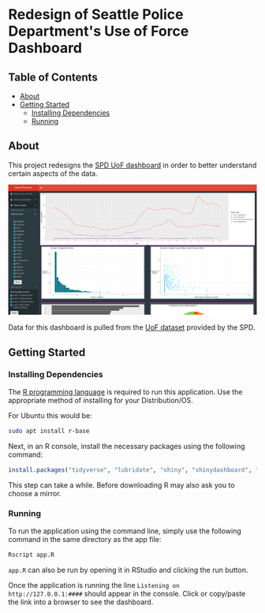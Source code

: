 # Redesign of Seattle Police Department's Use of Force Dashboard

## Table of Contents

- [About](#about)
- [Getting Started](#getstarted)
  - [Installing Dependencies](#installing)
  - [Running](#running)

## About <a name="about"></a>

This project redesigns the [SPD UoF dashboard](https://www.seattle.gov/police/information-and-data/use-of-force-data/use-of-force-dashboard) in order to better understand certain aspects of the data.

![screenshot](docs/images/screenshot1.png)

Data for this dashboard is pulled from the [UoF dataset](https://data.seattle.gov/Public-Safety/Use-Of-Force/ppi5-g2bj) provided by the SPD.

## Getting Started <a name="getstarted"></a>

### Installing Dependencies <a name="installing"></a>

The [R programming language](https://www.r-project.org/) is required to run this application. Use the appropriate method of installing for your Distribution/OS.

For Ubuntu this would be:

```bash
sudo apt install r-base
```

Next, in an R console, install the necessary packages using the following command:

```R
install.packages("tidyverse", "lubridate", "shiny", "shinydashboard", "dashboardthemes")
```

This step can take a while. Before downloading R may also ask you to choose a mirror.

### Running <a name="running"></a>

To run the application using the command line, simply use the following command in the same directory as the app file:

```bash
Rscript app.R
```

`app.R` can also be run by opening it in RStudio and clicking the run button.

Once the application is running the line `Listening on http://127.0.0.1:####` should appear in the console. Click or copy/paste the link into a browser to see the dashboard.

